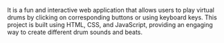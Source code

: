 It is a fun and interactive web application that allows users to play virtual drums by clicking on corresponding buttons or using keyboard keys. This project is built using HTML, CSS, and JavaScript, providing an engaging way to create different drum sounds and beats.
